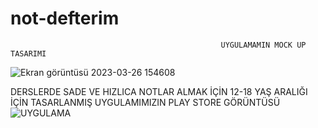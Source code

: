 # not-defterim

                                                   UYGULAMAMIN MOCK UP TASARIMI 
![Ekran görüntüsü 2023-03-26 154608](https://user-images.githubusercontent.com/76210285/227776700-e823e91e-bfa6-4ac9-9947-944b54340ee9.png)

DERSLERDE SADE VE HIZLICA NOTLAR ALMAK İÇİN 12-18 YAŞ ARALIĞI İÇİN TASARLANMIŞ UYGULAMIMIZIN PLAY STORE GÖRÜNTÜSÜ
![UYGULAMA](https://user-images.githubusercontent.com/76210285/226207796-670b3694-7b57-431a-866b-01ce964eb2ed.png)



